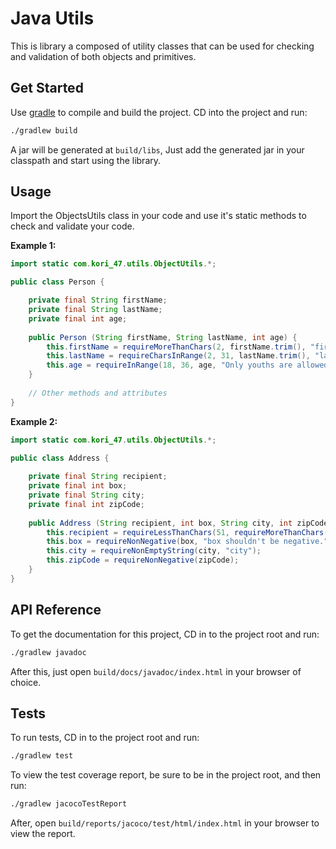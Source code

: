 # Java Utils

This is library a composed of utility classes that can be used for checking and validation 
of both objects and primitives.

## Get Started

Use [gradle](https://gradle.org/) to compile and build the project. CD into the project and run:

```bash
./gradlew build
```
A jar will be generated at `build/libs`, Just add the generated jar in your classpath and start using the library.

## Usage

Import the ObjectsUtils class in your code and use it's static methods to check and validate your code.

**Example 1:**

```java
import static com.kori_47.utils.ObjectUtils.*;

public class Person {

	private final String firstName;
	private final String lastName;
	private final int age;
	
	public Person (String firstName, String lastName, int age) {
		this.firstName = requireMoreThanChars(2, firstName.trim(), "firstName should have atleast two characters.");
		this.lastName = requireCharsInRange(2, 31, lastName.trim(), "lastName should have atleast two characters and atmost 30 characters.");
		this.age = requireInRange(18, 36, age, "Only youths are allowed.");
	}
	
	// Other methods and attributes
}
```

**Example 2:**

```java
import static com.kori_47.utils.ObjectUtils.*;

public class Address {
	
	private final String recipient;
	private final int box;
	private final String city;
	private final int zipCode;
	
	public Address (String recipient, int box, String city, int zipCode) {
		this.recipient = requireLessThanChars(51, requireMoreThanChars(2, recipient.trim(), "recipient should have atleast two characters."), "recipient should have atmost 50 characters."); // equal to: this.recipient = requireCharsInRange(2, 51, recipient.trim());
		this.box = requireNonNegative(box, "box shouldn't be negative.");
		this.city = requireNonEmptyString(city, "city");
		this.zipCode = requireNonNegative(zipCode);
	}
}
```

## API Reference

To get the documentation for this project, CD in to the project root and run:

```bash
./gradlew javadoc
```

After this, just open `build/docs/javadoc/index.html` in your browser of choice.

## Tests

To run tests, CD in to the project root and run:

```bash
./gradlew test
```

To view the test coverage report, be sure to be in the project root, and then run:

```bash
./gradlew jacocoTestReport
```

After, open `build/reports/jacoco/test/html/index.html` in your browser to view the report.

  